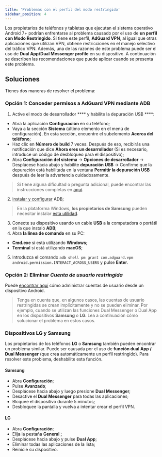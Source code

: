 ```yaml
---
title: 'Problemas con el perfil del modo restringido'
sidebar_position: 4
---
```


Los propietarios de teléfonos y tabletas que ejecutan el sistema operativo Android 7+ podrían enfrentarse al problema causado por el uso de **un perfil con Modo Restringido**. Si tiene este perfil, **AdGuard VPN**, al igual que otras aplicaciones que utilizan VPN, obtiene restricciones en el manejo selectivo del tráfico VPN. Además, una de las razones de este problema puede ser el uso de **Dual App/Dual Messenger profile** en su dispositivo. A continuación se describen las recomendaciones que puede aplicar cuando se presenta este problema.

## Soluciones

Tienes dos maneras de resolver el problema:

### Opción 1: Conceder permisos a AdGuard VPN mediante ADB

1. Active el modo de desarrollador **** y habilite la depuración USB ****:
- Abra la aplicación **Configuración** en su teléfono;
- Vaya a la sección **Sistema** (último elemento en el menú de configuración). En esta sección, encuentre el subelemento **Acerca del teléfono**;
- Haz clic en **Número de build** 7 veces. Después de eso, recibirás una notificación que dice **Ahora eres un desarrollador** (Si es necesario, introduce un código de desbloqueo para el dispositivo);
- Abra **Configuración del sistema** → **Opciones de desarrollador** → Desplácese hacia abajo y habilite **depuración USB**  → Confirme que la depuración está habilitada en la ventana **Permitir la depuración USB** después de leer la advertencia cuidadosamente.

> Si tiene alguna dificultad o pregunta adicional, puede encontrar las instrucciones completas en [aquí](https://developer.android.com/studio/debug/dev-options).

2. [Instalar y configurar](https://www.xda-developers.com/install-adb-windows-macos-linux/) ADB;
> En la plataforma Windows, **los propietarios de Samsung** pueden necesitar instalar [esta utilidad](https://developer.samsung.com/mobile/android-usb-driver.html).

3. Conecte su dispositivo usando un cable **USB** a la computadora o portátil en la que instaló **ADB**;
4. Abra **la línea de comando** en su PC:
- **Cmd.exe** si está utilizando **Windows**;
- **Terminal** si está utilizando **macOS**;
5. Introduzca el comando `adb shell pm grant com.adguard.vpn android.permission.INTERACT_ACROSS_USERS` y pulse **Enter**.

### Opción 2: Eliminar *Cuenta de usuario restringida*

Puede [encontrar aquí](https://support.google.com/a/answer/6223444?hl=en) cómo administrar cuentas de usuario desde un dispositivo Android.

> Tenga en cuenta que, en algunos casos, las cuentas de usuario restringidas se crean implícitamente y no se pueden eliminar. Por ejemplo, cuando se utilizan las funciones Dual Messenger o Dual App en los dispositivos **Samsung** o **LG**. Lea a continuación cómo solucionar el problema en estos casos.

### Dispositivos LG y Samsung

Los propietarios de los teléfonos **LG** o **Samsung** también pueden encontrar un problema similar. Puede ser causada por el uso de **función dual App / Dual Messenger** (que crea automáticamente un perfil restringido). Para resolver este problema, deshabilite esta función.

#### Samsung

- Abra **Сonfiguración**;
- Pulse **Avanzado**;
- Desplácese hacia abajo y luego presione **Dual Messenger**;
- Desactive el **Dual Messenger** para todas las aplicaciones;
- Bloquee el dispositivo durante 5 minutos;
- Desbloquee la pantalla y vuelva a intentar crear el perfil VPN.

#### LG

- Abra **Сonfiguración**;
- Elija la pestaña **General** ;
- Desplácese hacia abajo y pulse **Dual App**;
- Eliminar todas las aplicaciones de la lista;
- Reinicie su dispositivo.
